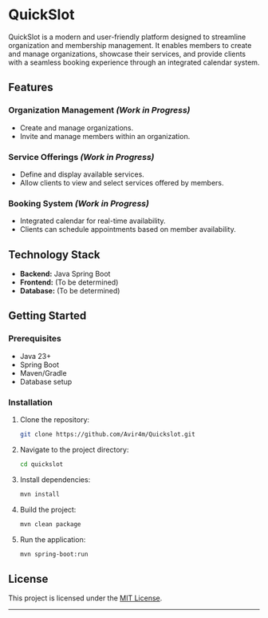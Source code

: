 # QuickSlot

QuickSlot is a modern and user-friendly platform designed to streamline organization and membership management. It enables members to create and manage organizations, showcase their services, and provide clients with a seamless booking experience through an integrated calendar system.

## Features

### Organization Management _(Work in Progress)_

- Create and manage organizations.
- Invite and manage members within an organization.

### Service Offerings _(Work in Progress)_

- Define and display available services.
- Allow clients to view and select services offered by members.

### Booking System _(Work in Progress)_

- Integrated calendar for real-time availability.
- Clients can schedule appointments based on member availability.

## Technology Stack

- **Backend:** Java Spring Boot
- **Frontend:** (To be determined)
- **Database:** (To be determined)

## Getting Started

### Prerequisites

- Java 23+
- Spring Boot
- Maven/Gradle
- Database setup

### Installation

1. Clone the repository:
   ```sh
   git clone https://github.com/Avir4m/Quickslot.git
   ```
2. Navigate to the project directory:
   ```sh
   cd quickslot
   ```
3. Install dependencies:
   ```sh
   mvn install
   ```
4. Build the project:
   ```sh
   mvn clean package
   ```
5. Run the application:
   ```sh
   mvn spring-boot:run
   ```

## License

This project is licensed under the [MIT License](LICENSE).

---
